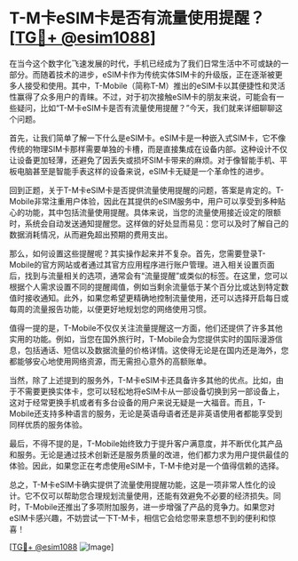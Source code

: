 # T-M卡eSIM卡是否有流量使用提醒？[[TG💪+ @esim1088](https://t.me/s/esim1088)]

在当今这个数字化飞速发展的时代，手机已经成为了我们日常生活中不可或缺的一部分。而随着技术的进步，eSIM卡作为传统实体SIM卡的升级版，正在逐渐被更多人接受和使用。其中，T-Mobile（简称T-M）推出的eSIM卡以其便捷性和灵活性赢得了众多用户的青睐。不过，对于初次接触eSIM卡的朋友来说，可能会有一些疑问，比如“T-M卡eSIM卡是否有流量使用提醒？”今天，我们就来详细聊聊这个问题。

首先，让我们简单了解一下什么是eSIM卡。eSIM卡是一种嵌入式SIM卡，它不像传统的物理SIM卡那样需要单独的卡槽，而是直接集成在设备内部。这种设计不仅让设备更加轻薄，还避免了因丢失或损坏SIM卡带来的麻烦。对于像智能手机、平板电脑甚至是智能手表这样的设备来说，eSIM卡无疑是一个革命性的进步。

回到正题，关于T-M卡eSIM卡是否提供流量使用提醒的问题，答案是肯定的。T-Mobile非常注重用户体验，因此在其提供的eSIM服务中，用户可以享受到多种贴心的功能，其中包括流量使用提醒。具体来说，当您的流量使用接近设定的限额时，系统会自动发送通知提醒您。这样做的好处显而易见：您可以及时了解自己的数据消耗情况，从而避免超出预期的费用支出。

那么，如何设置这些提醒呢？其实操作起来并不复杂。首先，您需要登录T-Mobile的官方网站或者通过其官方应用程序进行账户管理。进入相关设置页面后，找到与流量相关的选项，通常会有“流量提醒”或类似的标签。在这里，您可以根据个人需求设置不同的提醒阈值，例如当剩余流量低于某个百分比或达到特定数值时接收通知。此外，如果您希望更精确地控制流量使用，还可以选择开启每日或每周的流量报告功能，以便更好地规划您的网络使用习惯。

值得一提的是，T-Mobile不仅仅关注流量提醒这一方面，他们还提供了许多其他实用的功能。例如，当您在国外旅行时，T-Mobile会为您提供实时的国际漫游信息，包括通话、短信以及数据流量的价格详情。这使得无论是在国内还是海外，您都能够安心地使用网络资源，而无需担心意外的高额账单。

当然，除了上述提到的服务外，T-M卡eSIM卡还具备许多其他的优点。比如，由于不需要更换实体卡，您可以轻松地将eSIM卡从一部设备切换到另一部设备上，这对于经常更换手机或者有多台设备的用户来说无疑是一大福音。而且，T-Mobile还支持多种语言的服务，无论是英语母语者还是非英语使用者都能享受到同样优质的服务体验。

最后，不得不提的是，T-Mobile始终致力于提升客户满意度，并不断优化其产品和服务。无论是通过技术创新还是服务质量的改进，他们都力求为用户提供最佳的体验。因此，如果您正在考虑使用eSIM卡，T-M卡绝对是一个值得信赖的选择。

总之，T-M卡eSIM卡确实提供了流量使用提醒功能，这是一项非常人性化的设计。它不仅可以帮助您合理规划流量使用，还能有效避免不必要的经济损失。同时，T-Mobile还推出了多项附加服务，进一步增强了产品的竞争力。如果您对eSIM卡感兴趣，不妨尝试一下T-M卡，相信它会给您带来意想不到的便利和惊喜！

[[TG💪+ @esim1088](https://t.me/s/esim1088) ![Image](https://i.postimg.cc/4NQfJmqS/Snipaste-2025-05-13-00-14-12.png)]